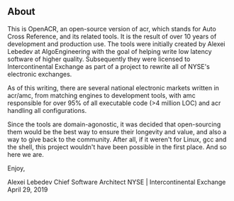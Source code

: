 ## About

This is OpenACR, an open-source version of acr, which stands for Auto Cross
Reference, and its related tools.
It is the result of over 10 years of development and
production use. The tools were initially created by Alexei Lebedev at AlgoEngineering
with the goal of helping write low latency software of higher quality.
Subsequently they were licensed to Intercontinental Exchange as part
of a project to rewrite all of NYSE's electronic exchanges.

As of this writing, there are several national electronic markets
written in acr/amc, from matching engines to development tools,
with amc responsible for over 95% of all executable code (>4 million LOC)
and acr handling all configurations.

Since the tools are domain-agonostic, it was decided that open-sourcing
them would be the best way to ensure their longevity and value, and
also a way to give back to the community. After
all, if it weren't for Linux, gcc and the shell, this project wouldn't have
been possible in the first place. And so here we are.

Enjoy,

Alexei Lebedev
Chief Software Architect
NYSE | Intercontinental Exchange
April 29, 2019
